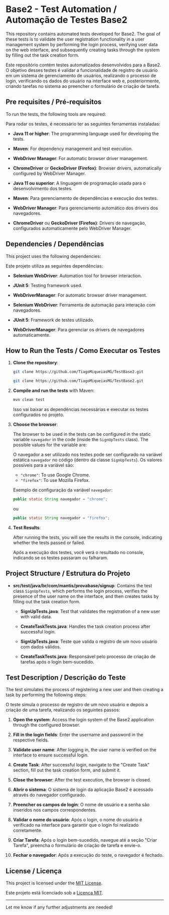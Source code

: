 # Base2 - Test Automation / Automação de Testes Base2

This repository contains automated tests developed for Base2. The goal of these tests is to validate the user registration functionality in a user management system by performing the login process, verifying user data on the web interface, and subsequently creating tasks through the system by filling out the task creation form.

Este repositório contém testes automatizados desenvolvidos para a Base2. O objetivo desses testes é validar a funcionalidade de registro de usuário em um sistema de gerenciamento de usuários, realizando o processo de login, verificando os dados do usuário na interface web e, posteriormente, criando tarefas no sistema ao preencher o formulário de criação de tarefa.

## Pre requisites / Pré-requisitos

To run the tests, the following tools are required:

Para rodar os testes, é necessário ter as seguintes ferramentas instaladas:

- **Java 11 or higher**: The programming language used for developing the tests.
- **Maven**: For dependency management and test execution.
- **WebDriver Manager**: For automatic browser driver management.
- **ChromeDriver** or **GeckoDriver (Firefox)**: Browser drivers, automatically configured by WebDriver Manager.

- **Java 11 ou superior**: A linguagem de programação usada para o desenvolvimento dos testes.
- **Maven**: Para gerenciamento de dependências e execução dos testes.
- **WebDriver Manager**: Para gerenciamento automático dos drivers dos navegadores.
- **ChromeDriver** ou **GeckoDriver (Firefox)**: Drivers de navegação, configurados automaticamente pelo WebDriver Manager.

## Dependencies / Dependências

This project uses the following dependencies:

Este projeto utiliza as seguintes dependências:

- **Selenium WebDriver**: Automation tool for browser interaction.
- **JUnit 5**: Testing framework used.
- **WebDriverManager**: For automatic browser driver management.

- **Selenium WebDriver**: Ferramenta de automação para interação com navegadores.
- **JUnit 5**: Framework de testes utilizado.
- **WebDriverManager**: Para gerenciar os drivers de navegadores automaticamente.

## How to Run the Tests / Como Executar os Testes

1. **Clone the repository**:

   ```bash
   git clone https://github.com/TiagoMiqueiasMG/TestBase2.git
   ```

   ```bash
   git clone https://github.com/TiagoMiqueiasMG/TestBase2.git
   ```

2. **Compile and run the tests** with Maven:

   ```bash
   mvn clean test
   ```

   Isso vai baixar as dependências necessárias e executar os testes configurados no projeto.

3. **Choose the browser**:

   The browser to be used in the tests can be configured in the static variable `navegador` in the code (inside the `SignUpTests` class). The possible values for the variable are:

   O navegador a ser utilizado nos testes pode ser configurado na variável estática `navegador` no código (dentro da classe `SignUpTests`). Os valores possíveis para a variável são:

   - `"chrome"`: To use Google Chrome.
   - `"firefox"`: To use Mozilla Firefox.

   Exemplo de configuração da variável `navegador`:

   ```java
   public static String navegador = "chrome";  
   ```
   ou
   
    ```java
   public static String navegador = "firefox";  
   ```

5. **Test Results**:

   After running the tests, you will see the results in the console, indicating whether the tests passed or failed.

   Após a execução dos testes, você verá o resultado no console, indicando se os testes passaram ou falharam.

## Project Structure / Estrutura do Projeto

- **src/test/java/br/com/mantis/provabase/signup**: Contains the test class `SignUpTests`, which performs the login process, verifies the presence of the user name on the interface, and then creates tasks by filling out the task creation form.
  
  - **SignUpTests.java**: Test that validates the registration of a new user with valid data.
  - **CreateTaskTests.java**: Handles the task creation process after successful login.

  - **SignUpTests.java**: Teste que valida o registro de um novo usuário com dados válidos.
  - **CreateTaskTests.java**: Responsável pelo processo de criação de tarefas após o login bem-sucedido.

## Test Description / Descrição do Teste

The test simulates the process of registering a new user and then creating a task by performing the following steps:

O teste simula o processo de registro de um novo usuário e depois a criação de uma tarefa, realizando os seguintes passos:

1. **Open the system**: Access the login system of the Base2 application through the configured browser.
2. **Fill in the login fields**: Enter the username and password in the respective fields.
3. **Validate user name**: After logging in, the user name is verified on the interface to ensure successful login.
4. **Create Task**: After successful login, navigate to the "Create Task" section, fill out the task creation form, and submit it.
5. **Close the browser**: After the test execution, the browser is closed.

1. **Abrir o sistema**: O sistema de login da aplicação Base2 é acessado através do navegador configurado.
2. **Preencher os campos de login**: O nome de usuário e a senha são inseridos nos campos correspondentes.
3. **Validar o nome do usuário**: Após o login, o nome do usuário é verificado na interface para garantir que o login foi realizado corretamente.
4. **Criar Tarefa**: Após o login bem-sucedido, navegue até a seção "Criar Tarefa", preencha o formulário de criação de tarefa e envie-o.
5. **Fechar o navegador**: Após a execução do teste, o navegador é fechado.


## License / Licença

This project is licensed under the [MIT License](LICENSE).

Este projeto está licenciado sob a [Licença MIT](LICENSE).

---

Let me know if any further adjustments are needed!

